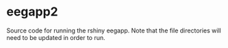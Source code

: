 eegapp2
=======
Source code for running the rshiny eegapp. Note that the file directories will need to be updated in order to run.
